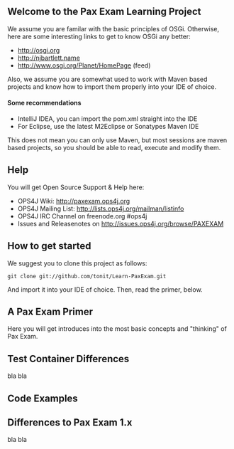 ## Welcome to the Pax Exam Learning Project

We assume you are familar with the basic principles of OSGi.
Otherwise, here are some interesting links to get to know OSGi any better:

* http://osgi.org
* http://njbartlett.name
* http://www.osgi.org/Planet/HomePage (feed)

Also, we assume you are somewhat used to work with Maven based projects and know how to import them properly into your IDE of choice.

#### Some recommendations

* IntelliJ IDEA, you can import the pom.xml straight into the IDE
* For Eclipse, use the latest M2Eclipse or Sonatypes Maven IDE

This does not mean you can only use Maven, but most sessions are maven based projects, so you should be able to read, execute and modify them.

## Help

You will get Open Source Support & Help here:

* OPS4J Wiki: http://paxexam.ops4j.org
* OPS4J Mailing List: http://lists.ops4j.org/mailman/listinfo
* OPS4J IRC Channel on freenode.org #ops4j
* Issues and Releasenotes on http://issues.ops4j.org/browse/PAXEXAM

## How to get started

We suggest you to clone this project as follows:

    git clone git://github.com/tonit/Learn-PaxExam.git

And import it into your IDE of choice.
Then, read the primer, below.

## A Pax Exam Primer

Here you will get introduces into the most basic concepts and "thinking" of Pax Exam.

## Test Container Differences

bla bla

## Code Examples



## Differences to Pax Exam 1.x

bla bla